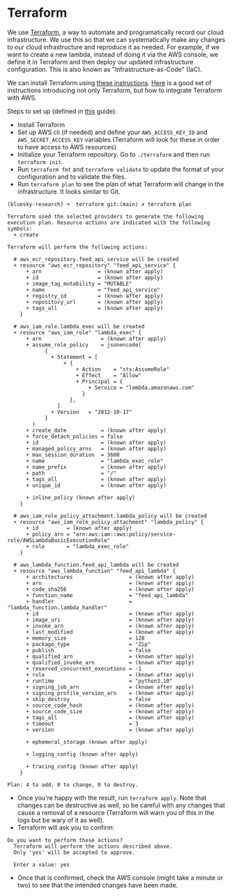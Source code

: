 # Terraform

We use [Terraform](https://www.terraform.io/), a way to automate and programatically record our cloud infrastructure. We use this so that we can systematically make any changes to our cloud infrastructure and reproduce it as needed. For example, if we want to create a new lambda, instead of doing it via the AWS console, we define it in Terraform and then deploy our updated infrastructure configuration. This is also known as "Infrastructure-as-Code" (IaC).

We can install Terraform using [these instructions](https://developer.hashicorp.com/terraform/tutorials/aws-get-started/install-cli). [Here](https://developer.hashicorp.com/terraform/tutorials/aws-get-started) is a good set of instructions introducing not only Terraform, but how to integrate Terraform with AWS.

Steps to set up (defined in [this](https://developer.hashicorp.com/terraform/tutorials/aws-get-started/aws-build) guide):
- Install Terraform
- Set up AWS cli (if needed) and define your `AWS_ACCESS_KEY_ID` and `AWS_SECRET_ACCESS_KEY` variables (Terraform will look for these in order to have access to AWS resources)
- Initialize your Terraform repository. Go to `./terraform` and then run `terraform init`.
- Run `terraform fmt` and `terraform validate` to update the format of your configuration and to validate the files.
- Run `terraform plan` to see the plan of what Terraform will change in the infrastructure. It looks similar to Git.
```plaintext
(bluesky-research) ➜  terraform git:(main) ✗ terraform plan    

Terraform used the selected providers to generate the following execution plan. Resource actions are indicated with the following symbols:
  + create

Terraform will perform the following actions:

  # aws_ecr_repository.feed_api_service will be created
  + resource "aws_ecr_repository" "feed_api_service" {
      + arn                  = (known after apply)
      + id                   = (known after apply)
      + image_tag_mutability = "MUTABLE"
      + name                 = "feed_api_service"
      + registry_id          = (known after apply)
      + repository_url       = (known after apply)
      + tags_all             = (known after apply)
    }

  # aws_iam_role.lambda_exec will be created
  + resource "aws_iam_role" "lambda_exec" {
      + arn                   = (known after apply)
      + assume_role_policy    = jsonencode(
            {
              + Statement = [
                  + {
                      + Action    = "sts:AssumeRole"
                      + Effect    = "Allow"
                      + Principal = {
                          + Service = "lambda.amazonaws.com"
                        }
                    },
                ]
              + Version   = "2012-10-17"
            }
        )
      + create_date           = (known after apply)
      + force_detach_policies = false
      + id                    = (known after apply)
      + managed_policy_arns   = (known after apply)
      + max_session_duration  = 3600
      + name                  = "lambda_exec_role"
      + name_prefix           = (known after apply)
      + path                  = "/"
      + tags_all              = (known after apply)
      + unique_id             = (known after apply)

      + inline_policy (known after apply)
    }

  # aws_iam_role_policy_attachment.lambda_policy will be created
  + resource "aws_iam_role_policy_attachment" "lambda_policy" {
      + id         = (known after apply)
      + policy_arn = "arn:aws:iam::aws:policy/service-role/AWSLambdaBasicExecutionRole"
      + role       = "lambda_exec_role"
    }

  # aws_lambda_function.feed_api_lambda will be created
  + resource "aws_lambda_function" "feed_api_lambda" {
      + architectures                  = (known after apply)
      + arn                            = (known after apply)
      + code_sha256                    = (known after apply)
      + function_name                  = "feed_api_lambda"
      + handler                        = "lambda_function.lambda_handler"
      + id                             = (known after apply)
      + image_uri                      = (known after apply)
      + invoke_arn                     = (known after apply)
      + last_modified                  = (known after apply)
      + memory_size                    = 128
      + package_type                   = "Zip"
      + publish                        = false
      + qualified_arn                  = (known after apply)
      + qualified_invoke_arn           = (known after apply)
      + reserved_concurrent_executions = -1
      + role                           = (known after apply)
      + runtime                        = "python3.10"
      + signing_job_arn                = (known after apply)
      + signing_profile_version_arn    = (known after apply)
      + skip_destroy                   = false
      + source_code_hash               = (known after apply)
      + source_code_size               = (known after apply)
      + tags_all                       = (known after apply)
      + timeout                        = 3
      + version                        = (known after apply)

      + ephemeral_storage (known after apply)

      + logging_config (known after apply)

      + tracing_config (known after apply)
    }

Plan: 4 to add, 0 to change, 0 to destroy.
```
- Once you're happy with the result, run `terraform apply`. Note that changes can be destructive as well, so be careful with any changes that cause a removal of a resource (Terraform will warn you of this in the logs but be wary of it as well).
- Terraform will ask you to confirm:
```plaintext
Do you want to perform these actions?
  Terraform will perform the actions described above.
  Only 'yes' will be accepted to approve.

  Enter a value: yes
```
- Once that is confirmed, check the AWS console (might take a minute or two) to see that the intended changes have been made.